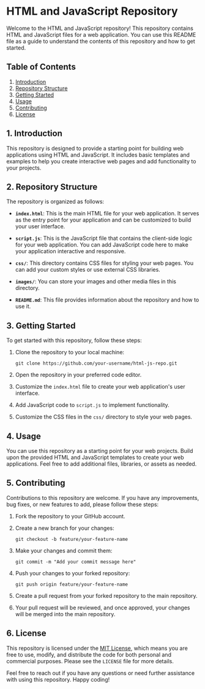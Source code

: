 # HTML and JavaScript Repository

Welcome to the HTML and JavaScript repository! This repository contains HTML and JavaScript files for a web application. You can use this README file as a guide to understand the contents of this repository and how to get started.

## Table of Contents

1. [Introduction](#introduction)
2. [Repository Structure](#repository-structure)
3. [Getting Started](#getting-started)
4. [Usage](#usage)
5. [Contributing](#contributing)
6. [License](#license)

## 1. Introduction

This repository is designed to provide a starting point for building web applications using HTML and JavaScript. It includes basic templates and examples to help you create interactive web pages and add functionality to your projects.

## 2. Repository Structure

The repository is organized as follows:

- **`index.html`**: This is the main HTML file for your web application. It serves as the entry point for your application and can be customized to build your user interface.

- **`script.js`**: This is the JavaScript file that contains the client-side logic for your web application. You can add JavaScript code here to make your application interactive and responsive.

- **`css/`**: This directory contains CSS files for styling your web pages. You can add your custom styles or use external CSS libraries.

- **`images/`**: You can store your images and other media files in this directory.

- **`README.md`**: This file provides information about the repository and how to use it.

## 3. Getting Started

To get started with this repository, follow these steps:

1. Clone the repository to your local machine:

   ```
   git clone https://github.com/your-username/html-js-repo.git
   ```

2. Open the repository in your preferred code editor.

3. Customize the `index.html` file to create your web application's user interface.

4. Add JavaScript code to `script.js` to implement functionality.

5. Customize the CSS files in the `css/` directory to style your web pages.

## 4. Usage

You can use this repository as a starting point for your web projects. Build upon the provided HTML and JavaScript templates to create your web applications. Feel free to add additional files, libraries, or assets as needed.

## 5. Contributing

Contributions to this repository are welcome. If you have any improvements, bug fixes, or new features to add, please follow these steps:

1. Fork the repository to your GitHub account.

2. Create a new branch for your changes:

   ```
   git checkout -b feature/your-feature-name
   ```

3. Make your changes and commit them:

   ```
   git commit -m "Add your commit message here"
   ```

4. Push your changes to your forked repository:

   ```
   git push origin feature/your-feature-name
   ```

5. Create a pull request from your forked repository to the main repository.

6. Your pull request will be reviewed, and once approved, your changes will be merged into the main repository.

## 6. License

This repository is licensed under the [MIT License](LICENSE), which means you are free to use, modify, and distribute the code for both personal and commercial purposes. Please see the `LICENSE` file for more details.

Feel free to reach out if you have any questions or need further assistance with using this repository. Happy coding!
